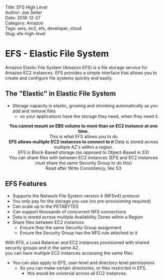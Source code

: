 Title: EFS High Level  
Author: Joe Seiler  
Date: 2018-12-27   
Category: Amazon  
Tags: aws, ec2, efs, developer, cloud  
Slug: efs-high-level  

# EFS - Elastic File System  

Amazon Elastic File System (Amazon EFS) is a file storage service for Amazon EC2 instances. EFS provides a simple interface that allows you to create and configure file systems quickly and easily.  

## The "Elastic" in Elastic File System  
* Storage capacity is elastic, growing and shrinking automatically as you add and remove files  
    - so your applications have the storage they need, when they need it.  

<center>  

**You cannot mount an EBS volume to more than on EC2 instance at one time.**  
This is what EFS allows you to do  
**EFS allows multiple EC2 instances to connect to it**
Data is stored across multiple AZ's within a region.  
EFS is Block-Based storage (as opposed to Object-Based in S3)  
You can share files with between EC2 instances (EFS and EC2 instances must share the same Security Group to do this)  
Read after Write Consistency, like S3  

</center>  

## EFS Features  

* Supports the Network File System version 4 (NFSv4) protocol  
* You only pay for the storage you use (no pre-provisioning required)  
* Can scale up to the PETABYTES  
* Can support thousands of concurrent NFS connections  
* Data is stored across multiple Availability Zones within a Region  
* Share files between EC2 instances  
    - Ensure they the same Security Group assignment  
    - Ensure the Security Group has the NFS rule attached to it  

With EFS, a Load Balancer and EC2 instances provisioned with shared security groups and in the same AZ,  
you can have multiple EC2 instances accessing the same files.  

* You can also apply to EFS, user-level and directory-level permissions  
    - So you can make certain directories, or files restricted in EFS,  
        - this would be universal across all EC2 instances.  




